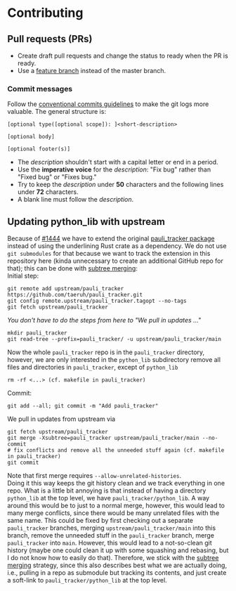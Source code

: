 Contributing
======================

Pull requests (PRs)
-------------------

- Create draft pull requests and change the status to ready when the PR is ready.
- Use a [feature branch][git-feature-branch] instead of the master branch.

### Commit messages

Follow the [conventional commits guidelines][conventional_commits] to make the git logs
more valuable. The general structure is:
```
[optional type([optional scope]): ]<short-description>

[optional body]

[optional footer(s)]
```
- The *description* shouldn't start with a capital letter or end in a period.
- Use the **imperative voice** for the *description*: "Fix bug" rather than "Fixed bug"
  or "Fixes bug."
- Try to keep the *description* under **50** characters and the following lines under
  **72** characters.
- A blank line must follow the *description*.

Updating python_lib with upstream
---------------------------------

Because of [#1444] we have to extend the original [pauli_tracker package] instead of
using the underlining Rust crate as a dependency. We do not use `git submodules` for
that because we want to track the extension in this repository here (kinda unnecessary
to create an additional GitHub repo for that); this can be done with [subtree merging]:\
Initial step:
```
git remote add upstream/pauli_tracker https://github.com/taeruh/pauli_tracker.git
git config remote.upstream/pauli_tracker.tagopt --no-tags
git fetch upstream/pauli_tracker
```
*You don't have to do the steps from here to "We pull in updates ..."*
```
mkdir pauli_tracker
git read-tree --prefix=pauli_tracker/ -u upstream/pauli_tracker/main
```
Now the whole `pauli_tracker` repo is in the `pauli_tracker` directory, however, we are
only interested in the `python_lib` subdirectory remove all files and directories in
`pauli_tracker`, except of `python_lib`
```
rm -rf <...> (cf. makefile in pauli_tracker)
```
Commit:
```
git add --all; git commit -m "Add pauli_tracker"
```
We pull in updates from upstream via
```
git fetch upstream/pauli_tracker
git merge -Xsubtree=pauli_tracker upstream/pauli_tracker/main --no-commit
# fix conflicts and remove all the unneeded stuff again (cf. makefile in pauli_tracker)
git commit
```
Note that first merge requires `--allow-unrelated-histories`.\
Doing it this way keeps the git history clean and we track everything in one repo. What
is a little bit annoying is that instead of having a directory `python_lib` at the top
level, we have `pauli_tracker/python_lib`. A way around this would be to just to a
normal merge, however, this would lead to many merge conflicts, since there would be
many unrelated files with the same name. This could be fixed by first checking out a
separate `pauli_tracker` branches, merging `upstream/pauli_tracker/main` into this
branch, remove the unneeded stuff in the `pauli_tracker` branch, merge `pauli_tracker`
into `main`. However, this would lead to a not-so-clean git history (maybe one could
clean it up with some squashing and rebasing, but I do not know how to easily do that).
Therefore, we stick with the [subtree merging] strategy, since this also describes best
what we are actually doing, i.e., pulling in a repo as submodule but tracking its
contents, and just create a soft-link to `pauli_tracker/python_lib` at the top level.

[conventional_commits]: https://www.conventionalcommits.org
[git-feature-branch]: https://www.atlassian.com/git/tutorials/comparing-workflows
[pauli_tracker package]: https://github.com/taeruh/pauli_tracker/blob/main/python_lib
[subtree merging]: https://git-scm.com/book/en/v2/Git-Tools-Advanced-Merging
[#1444]: https://github.com/PyO3/pyo3/issues/1444

